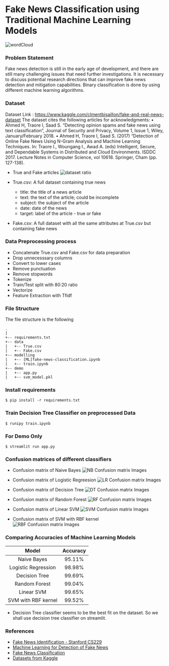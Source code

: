 # Fake News Classification using Traditional Machine Learning Models
![wordCloud](Image/word_cloud.png)

### Problem Statement  

Fake news detection is still in the early age of development, and there are still many challenging issues that need further investigations. It is necessary to discuss potential research directions that can improve fake news detection and mitigation capabilities. Binary classification is done by using different machine learning algorithms.

### Dataset 

Dataset Link : https://www.kaggle.com/clmentbisaillon/fake-and-real-news-dataset
The dataset cites the following articles for acknowledgments: 
• Ahmed H, Traore I, Saad S. “Detecting opinion spams and fake news using text classification”,  Journal of Security and Privacy, Volume 1, Issue 1, Wiley, January/February 2018. 
• Ahmed H, Traore I, Saad S. (2017) “Detection of Online Fake News Using N-Gram Analysis and  Machine Learning Techniques. In: Traore I., Woungang I., Awad A. (eds) Intelligent, Secure, and  Dependable Systems in Distributed and Cloud Environments. ISDDC 2017. Lecture Notes in  Computer Science, vol 10618. Springer, Cham (pp. 127-138). 

- True and Fake articles 
![dataset ratio](Image/TFratio.png)

* True.csv: A full dataset containing true news
  * title: the title of a news article
  * text: the text of the article; could be incomplete
  * subject: the subject of the article 
  * date: date of the news
  * target: label of the article - true or fake

* Fake.csv: A full dataset with all the same attributes at True.csv but containing fake news

### Data Preprocessing process
  
  * Concatenate True.csv and Fake.csv for data preparation
  * Drop unnecesssary columns
  * Convert to lower cases
  * Remove punctuation
  * Remove stopwords
  * Tokenize
  * Train/Test split with 80:20 ratio
  * Vectorize
  * Feature Extraction with Tfidf

### File Structure
The file structure is the following
```
.
|
+-- requirements.txt
+-- data
|   +-- True.csv
|   +-- Fake.csv
+-- modelling
|   +-- [ML]fake-news-classification.ipynb
|   +-- train.ipynb
+-- demo
|   +-- app.py
|   +-- svm_model.pkl
```

### Install requirements
```{r, engine='bash', count_lines}
$ pip install -r requirements.txt
```

### Train Decision Tree Classifier on preprocessed Data

```{r, engine='bash', count_lines}
$ runipy train.ipynb
```
### For Demo Only

```{r, engine='bash', count_lines}
$ streamlit run app.py
```
### Confusion matrices of different classifiers

- Confusion matrix of Naive Bayes
![NB Confusion matrix Images](Image/nb.png)

- Confusion matrix of Logistic Regreesion
![LR Confusion matrix Images](Image/lr.png)

- Confusion matrix of Decision Tree
![DT Confusion matrix Images](Image/dt.png)

- Confusion matrix of Random Forest
![RF Confusion matrix Images](Image/rf.png)

- Confusion matrix of Linear SVM
![SVM Confusion matrix Images](Image/svm.png)

- Confusion matrix of SVM with RBF kernel
![RBF Confusion matrix Images](Image/rbf.png)


### Comparing Accuracies of Machine Learning Models

| Model                     | Accuracy     |
|:-------------------------:|:------------:|
| Naive Bayes               | 95.11%       |
| Logistic Regression       | 98.98%       |
| Decision Tree             | 99.69%       |
| Random Forest             | 99.04%       |
| Linear SVM                | 99.65%       |
| SVM with RBF kernel       | 99.52%       |

- Decision Tree classifier seems to be the best fit on the dataset. So we shall use decision tree classifier on streamlit. 

### References

  * [Fake News Identification - Stanford CS229](http://cs229.stanford.edu/proj2017/final-reports/5244348.pdf)
  * [Machine Learning for Detection of Fake News](https://dspace.mit.edu/bitstream/handle/1721.1/119727/1078649610-MIT.pdf)
  * [Fake News Classification](https://github.com/SauravMaheshkar/Fake-News-Classification)
  * [Datasets from Kaggle](https://www.kaggle.com/clmentbisaillon/fake-and-real-news-dataset)
